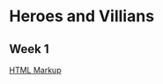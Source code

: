 # Heroes and Villians

## Week 1

[HTML Markup](https://CSD3SIGN.github.io/Heroes-Villians/index.html)
